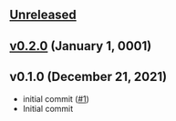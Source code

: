 <a name="unreleased"></a>
## [Unreleased]



<a name="v0.4.0"></a>
## [v0.2.0] (January 1, 0001)



<a name="v0.1.0"></a>
## v0.1.0 (December 21, 2021)

- initial commit ([#1](https://github.com/spotinst/terraform-spotinst-NAME/issues/1))
- Initial commit


[Unreleased]: https://github.com/spotinst/terraform-spotinst-NAME/compare/v0.4.0...HEAD
[v0.4.0]: https://github.com/spotinst/terraform-spotinst-NAME/compare/v0.3.0...v0.4.0
[v0.3.0]: https://github.com/spotinst/terraform-spotinst-NAME/compare/v0.2.0...v0.3.0
[v0.2.0]: https://github.com/spotinst/terraform-spotinst-NAME/compare/v0.1.0...v0.2.0
